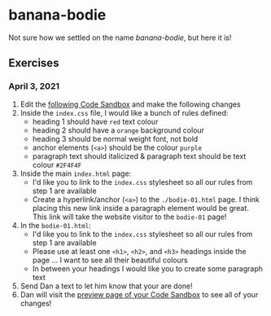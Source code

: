 # banana-bodie

Not sure how we settled on the name _banana-bodie_, but here it is!

## Exercises

### April 3, 2021

1. Edit the [following Code Sandbox](https://codesandbox.io/s/bodie-exercise-01-8vg8u) and make the following changes
1. Inside the `index.css` file, I would like a bunch of rules defined:
    * heading 1 should have `red` text colour
    * heading 2 should have a `orange` background colour
    * heading 3 should be normal weight font, not bold
    * anchor elements (`<a>`) should be the colour `purple`
    * paragraph text should italicized & paragraph text should be text colour `#2F4F4F`
1. Inside the main `index.html` page:
    * I'd like you to link to the `index.css` stylesheet so all our rules from step 1 are available
    * Create a hyperlink/anchor (`<a>`) to the `./bodie-01.html` page.  I think placing this new link inside a paragraph element would be great.  This link will take the website visitor to the `bodie-01` page!
1. In the `bodie-01.html`:
    * I'd like you to link to the `index.css` stylesheet so all our rules from step 1 are available
    * Please use at least one `<h1>`, `<h2>`, and `<h3>` headings inside the page ... I want to see all their beautiful colours
    * In between your headings I would like you to create some paragraph text
1. Send Dan a text to let him know that your are done!
1. Dan will visit the [preview page of your Code Sandbox](https://8vg8u.csb.app/) to see all of your changes!
